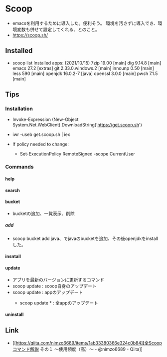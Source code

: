 # Scoop
  - emacsを利用するために導入した。便利そう。
  環境を汚さずに導入でき、環境変数も併せて設定してくれる、とのこと。
- https://scoop.sh/
  
## Installed
- scoop list
  Installed apps:  (2021/10/15)
    7zip 19.00 [main]
    dig 9.14.8 [main]
    emacs 27.2 [extras]
    git 2.33.0.windows.2 [main]
    innounp 0.50 [main]
    less 590 [main]
    openjdk 16.0.2-7 [java]
    openssl 3.0.0 [main]
    pwsh 7.1.5 [main]

## Tips
### Installation
- Invoke-Expression (New-Object System.Net.WebClient).DownloadString('https://get.scoop.sh')
- iwr -useb get.scoop.sh | iex

- If policy needed to change:
  - Set-ExecutionPolicy RemoteSigned -scope CurrentUser

### Commands
#### help
#### search
#### bucket
- bucketの追加、一覧表示、削除
##### add
- scoop bucket add java、でjavaのbucketを追加、その後openjdkをinstallした。
#### insntall
#### update
- アプリを最新のバージョンに更新するコマンド
- scoop update : scoop自身のアップデート
- scoop update <app> : appのアップデート
  - scoop update * : 全appのアップデート
#### uninstall
## Link
- [[https://qiita.com/nimzo6689/items/1ab33380366e324c0b84][全Scoopコマンド解説 その１ ～使用頻度（高）～ - @nimzo6689 - Qiita]]


